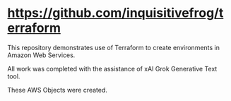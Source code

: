 # https://github.com/inquisitivefrog/terraform

This repository demonstrates use of Terraform to create environments in 
Amazon Web Services.

All work was completed with the assistance of xAI Grok Generative Text tool.

These AWS Objects were created.


